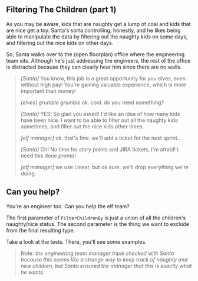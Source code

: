 ## Filtering The Children (part 1)

As you may be aware, kids that are naughty get a lump of coal and kids that are nice get a toy. Santa's sorta controlling, honestly, and he likes being able to manipulate the data by filtering out the naughty kids on some days, and filtering out the nice kids on other days.

So, Santa walks over to the (open floorplan) office where the engineering team sits. Although he's just addressing the engineers, the rest of the office is distracted because they can clearly hear him since there are no walls.

> _\[Santa\]_ You know, this job is a great opportunity for you elves, even without high pay! You're gaining valuable experience, which is more important than money!
>
> _\[elves\]_ _grumble grumble_ ok. cool. do you need something?
>
> _\[Santa\]_ YES! So glad you asked! I'd like an idea of how many kids have been nice. I want to be able to filter out all the naughty kids sometimes, and filter out the nice kids other times.
>
> _\[elf manager\]_ ok. that's fine. we'll add a ticket for the next sprint..
>
> _\[Santa\]_ Oh! No time for story points and JIRA tickets, I'm afraid! I need this done _pronto!_
>
> _\[elf manager\]_ we use Linear, but ok sure. we'll drop everything we're doing.

## Can you help?

You're an engineer too. Can you help the elf team?

The first parameter of `FilterChildrenBy` is just a union of all the children's naughty/nice status. The second parameter is the thing we want to exclude from the final resulting type.

Take a look at the tests. There, you'll see some examples.

> Note: _the engineering team manager triple checked with Santa because this seems like a strange way to keep track of naughty and nice children, but Santa ensured the manager that this is exactly what he wants._
